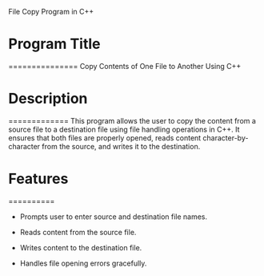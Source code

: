 File Copy Program in C++

# Program Title
===============
Copy Contents of One File to Another Using C++


# Description
=============
This program allows the user to copy the content from a source file to a destination file using file handling operations in C++. It ensures that both files are properly opened, reads content character-by-character from the source, and writes it to the destination.



# Features
==========
* Prompts user to enter source and destination file names.

*  Reads content from the source file.

* Writes content to the destination file.

* Handles file opening errors gracefully.
